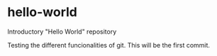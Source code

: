 # hello-world
Introductory "Hello World" repository

Testing the different funcionalities of git. This will be the first commit.
